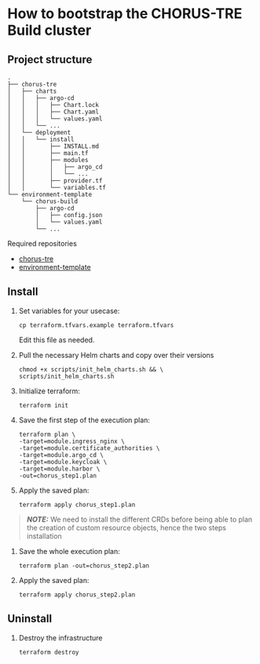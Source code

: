 # How to bootstrap the CHORUS-TRE Build cluster

## Project structure

```
.
├── chorus-tre
│   ├── charts
│   │   ├── argo-cd
│   │   │   ├── Chart.lock
│   │   │   ├── Chart.yaml
│   │   │   └── values.yaml
│   │   └── ...
│   └── deployment
│   │   └── install
│   │       ├── INSTALL.md
│   │       ├── main.tf
│   │       ├── modules
│   │       │   ├── argo_cd
│   │       │   └── ...
│   │       ├── provider.tf
│   │       └── variables.tf
└── environment-template
    └── chorus-build
        ├── argo-cd
        │   ├── config.json
        │   └── values.yaml
        └── ...

```

Required repositories

- [chorus-tre](https://github.com/CHORUS-TRE/chorus-tre)
- [environment-template](https://github.com/CHORUS-TRE/environment-template)

## Install

1. Set variables for your usecase:

    ```
    cp terraform.tfvars.example terraform.tfvars
    ```

    Edit this file as needed.

1. Pull the necessary Helm charts and copy over their versions

    ```
    chmod +x scripts/init_helm_charts.sh && \
    scripts/init_helm_charts.sh
    ```

1. Initialize terraform:

    ```
    terraform init
    ```

1. Save the first step of the execution plan:

    ```
    terraform plan \
    -target=module.ingress_nginx \
    -target=module.certificate_authorities \
    -target=module.argo_cd \
    -target=module.keycloak \
    -target=module.harbor \
    -out=chorus_step1.plan
    ```

1. Apply the saved plan:

    ```
    terraform apply chorus_step1.plan
    ```

> **_NOTE:_** We need to install the different CRDs before being able to plan the creation of custom resource objects, hence the two steps installation

1. Save the whole execution plan:

    ```
    terraform plan -out=chorus_step2.plan
    ```

1. Apply the saved plan:

    ```
    terraform apply chorus_step2.plan
    ```

## Uninstall

1. Destroy the infrastructure

    ```
    terraform destroy
    ```

